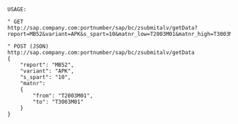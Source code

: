     USAGE:

    " GET
    http://sap.company.com:portnumber/sap/bc/zsubmitalv/getData?report=MB52&variant=APK&s_spart=10&matnr_low=T2003M01&matnr_high=T3003M01

    " POST (JSON)
    http://sap.company.com:portnumber/sap/bc/zsubmitalv/getData
    {
        "report": "MB52",
        "variant": "APK",
        "s_spart": "10",
        "matnr":
        {
            "from": "T2003M01",
            "to": "T3003M01"
        }
    }
